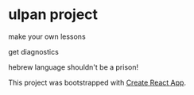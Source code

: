 # ulpan project

make your own lessons

get diagnostics

hebrew language shouldn't be a prison!


This project was bootstrapped with [Create React App](https://github.com/facebookincubator/create-react-app).